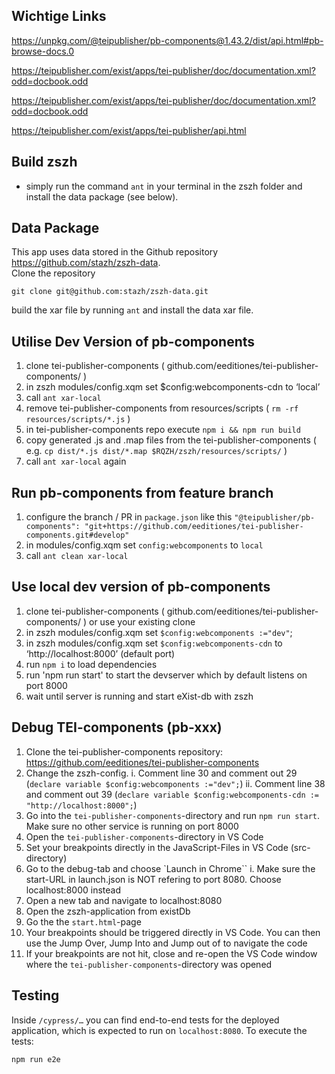 ## Wichtige Links

https://unpkg.com/@teipublisher/pb-components@1.43.2/dist/api.html#pb-browse-docs.0

https://teipublisher.com/exist/apps/tei-publisher/doc/documentation.xml?odd=docbook.odd

https://teipublisher.com/exist/apps/tei-publisher/doc/documentation.xml?odd=docbook.odd

https://teipublisher.com/exist/apps/tei-publisher/api.html

## Build zszh
* simply run the command `ant` in your terminal in the zszh folder and install the data package (see below).
  
## Data Package
This app uses data stored in the Github repository https://github.com/stazh/zszh-data.   
Clone the repository 
```
git clone git@github.com:stazh/zszh-data.git
``` 
build the xar file by running `ant` and install the data xar file. 
  
## Utilise Dev Version of pb-components

1. clone tei-publisher-components ( github.com/eeditiones/tei-publisher-components/ )
1. in zszh modules/config.xqm set $config:webcomponents-cdn to ‘local’ 
1. call `ant xar-local`
1. remove tei-publisher-components from resources/scripts ( `rm -rf resources/scripts/*.js` )
1. in tei-publisher-components repo execute `npm i && npm run build` 
1. copy generated .js and .map files from the tei-publisher-components ( e.g. `cp dist/*.js dist/*.map $RQZH/zszh/resources/scripts/` )
1. call `ant xar-local` again

## Run pb-components from feature branch

1. configure the branch / PR in `package.json` like this `"@teipublisher/pb-components": "git+https://github.com/eeditiones/tei-publisher-components.git#develop"` 
1. in modules/config.xqm set `config:webcomponents` to `local`
2. call `ant clean xar-local`

## Use local dev version of pb-components

1. clone tei-publisher-components ( github.com/eeditiones/tei-publisher-components/ ) or use
your existing clone
1. in zszh modules/config.xqm set `$config:webcomponents :="dev"`;
1. in zszh modules/config.xqm set `$config:webcomponents-cdn` to ‘http://localhost:8000’ (default port)
1. run `npm i` to load dependencies
1. run 'npm run start' to start the devserver which by default listens on port 8000
1. wait until server is running and start eXist-db with zszh 

## Debug TEI-components (pb-xxx)
1. Clone the tei-publisher-components repository: https://github.com/eeditiones/tei-publisher-components
2. Change the zszh-config.
    i. Comment line 30 and comment out 29 (`declare variable $config:webcomponents :="dev";`)
    ii. Comment line 38 and comment out 39 (`declare variable $config:webcomponents-cdn := "http://localhost:8000";`)
3. Go into the `tei-publisher-components`-directory and run `npm run start`. Make sure no other service is running on port 8000
4. Open the `tei-publisher-components`-directory in VS Code
5. Set your breakpoints directly in the JavaScript-Files in VS Code (src-directory)
6. Go to the debug-tab and choose `Launch in Chrome``
    i. Make sure the start-URL in launch.json is NOT refering to port 8080. Choose localhost:8000 instead
7. Open a new tab and navigate to localhost:8080
8. Open the zszh-application from existDb
9. Go the the `start.html`-page
10. Your breakpoints should be triggered directly in VS Code. You can then use the Jump Over, Jump Into and Jump out of to navigate the code
11. If your breakpoints are not hit, close and re-open the VS Code window where the `tei-publisher-components`-directory was opened

## Testing

Inside `/cypress/…` you can find end-to-end tests for the deployed application, which is expected to run on `localhost:8080`. To execute the tests:

```shell
npm run e2e
```
